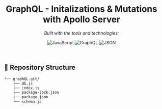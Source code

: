<p align="center">
</p>
<p align="center">
    <h1 align="center">GraphQL - Initalizations & Mutations with Apollo Server</h1>
</p>
<p align="center">
		<em>Built with the tools and technologies:</em>
</p>
<p align="center">
	<img src="https://img.shields.io/badge/JavaScript-F7DF1E.svg?style=flat&logo=JavaScript&logoColor=black" alt="JavaScript">
	<img src="https://img.shields.io/badge/GraphQL-E10098.svg?style=flat&logo=GraphQL&logoColor=white" alt="GraphQL">
	<img src="https://img.shields.io/badge/JSON-000000.svg?style=flat&logo=JSON&logoColor=white" alt="JSON">
</p>

<br>

## 📂 Repository Structure

```sh
└── graphQL.git/
    ├── db.js
    ├── index.js
    ├── package-lock.json
    ├── package.json
    └── schema.js
```


